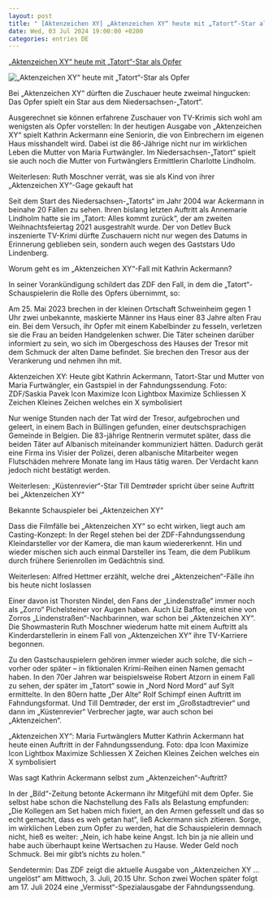 ```yaml
---
layout: post
title: " [Aktenzeichen XY] „Aktenzeichen XY“ heute mit „Tatort“-Star als Opfer"
date: Wed, 03 Jul 2024 19:00:00 +0200
categories: entries DE
---
```

[„Aktenzeichen XY“ heute mit „Tatort“-Star als Opfer](https://www.noz.de/deutschland-welt/kultur/krimi/artikel/aktenzeichen-xy-heute-mit-tatort-star-als-opfer-47352801)

![„Aktenzeichen XY“ heute mit „Tatort“-Star als Opfer](https://images.noz-mhn.de/img/47353046/crop/cbase_16_9-w1200/1597719597/1617684139/kathrin-ackermann-aktenzeichen-xy-tatort-furtwngler.jpg)

Bei „Aktenzeichen XY“ dürften die Zuschauer heute zweimal hingucken: Das Opfer spielt ein Star aus dem Niedersachsen-„Tatort“.

Ausgerechnet sie können erfahrene Zuschauer von TV-Krimis sich wohl am wenigsten als Opfer vorstellen: In der heutigen Ausgabe von „Aktenzeichen XY“ spielt Kathrin Ackermann eine Seniorin, die von Einbrechern im eigenen Haus misshandelt wird. Dabei ist die 86-Jährige nicht nur im wirklichen Leben die Mutter von Maria Furtwängler. Im Niedersachsen-„Tatort“ spielt sie auch noch die Mutter von Furtwänglers Ermittlerin Charlotte Lindholm.

Weiterlesen: Ruth Moschner verrät, was sie als Kind von ihrer „Aktenzeichen XY“-Gage gekauft hat

Seit dem Start des Niedersachsen-„Tatorts“ im Jahr 2004 war Ackermann in beinahe 20 Fällen zu sehen. Ihren bislang letzten Auftritt als Annemarie Lindholm hatte sie im „Tatort: Alles kommt zurück“, der am zweiten Weihnachtsfeiertag 2021 ausgestrahlt wurde. Der von Detlev Buck inszenierte TV-Krimi dürfte Zuschauern nicht nur wegen des Datums in Erinnerung geblieben sein, sondern auch wegen des Gaststars Udo Lindenberg.

Worum geht es im „Aktenzeichen XY“-Fall mit Kathrin Ackermann?

In seiner Vorankündigung schildert das ZDF den Fall, in dem die „Tatort“-Schauspielerin die Rolle des Opfers übernimmt, so:

Am 25. Mai 2023 brechen in der kleinen Ortschaft Schweinheim gegen 1 Uhr zwei unbekannte, maskierte Männer ins Haus einer 83 Jahre alten Frau ein. Bei dem Versuch, ihr Opfer mit einem Kabelbinder zu fesseln, verletzen sie die Frau an beiden Handgelenken schwer. Die Täter scheinen darüber informiert zu sein, wo sich im Obergeschoss des Hauses der Tresor mit dem Schmuck der alten Dame befindet. Sie brechen den Tresor aus der Verankerung und nehmen ihn mit.

Aktenzeichen XY: Heute gibt Kathrin Ackermann, Tatort-Star und Mutter von Maria Furtwängler, ein Gastspiel in der Fahndungssendung. Foto: ZDF/Saskia Pavek Icon Maximize Icon Lightbox Maximize Schliessen X Zeichen Kleines Zeichen welches ein X symbolisiert

Nur wenige Stunden nach der Tat wird der Tresor, aufgebrochen und geleert, in einem Bach in Büllingen gefunden, einer deutschsprachigen Gemeinde in Belgien. Die 83-jährige Rentnerin vermutet später, dass die beiden Täter auf Albanisch miteinander kommuniziert hätten. Dadurch gerät eine Firma ins Visier der Polizei, deren albanische Mitarbeiter wegen Flutschäden mehrere Monate lang im Haus tätig waren. Der Verdacht kann jedoch nicht bestätigt werden.

Weiterlesen: „Küstenrevier“-Star Till Demtrøder spricht über seine Auftritt bei „Aktenzeichen XY“

Bekannte Schauspieler bei „Aktenzeichen XY“

Dass die Filmfälle bei „Aktenzeichen XY“ so echt wirken, liegt auch am Casting-Konzept: In der Regel stehen bei der ZDF-Fahndungssendung Kleindarsteller vor der Kamera, die man kaum wiedererkennt. Hin und wieder mischen sich auch einmal Darsteller ins Team, die dem Publikum durch frühere Serienrollen im Gedächtnis sind.

Weiterlesen: Alfred Hettmer erzählt, welche drei „Aktenzeichen“-Fälle ihn bis heute nicht loslassen

Einer davon ist Thorsten Nindel, den Fans der „Lindenstraße“ immer noch als „Zorro“ Pichelsteiner vor Augen haben. Auch Liz Baffoe, einst eine von Zorros „Lindenstraßen“-Nachbarinnen, war schon bei „Aktenzeichen XY“. Die Showmasterin Ruth Moschner wiederum hatte mit einem Auftritt als Kinderdarstellerin in einem Fall von „Aktenzeichen XY“ ihre TV-Karriere begonnen.

Zu den Gastschauspielern gehören immer wieder auch solche, die sich – vorher oder später – in fiktionalen Krimi-Reihen einen Namen gemacht haben. In den 70er Jahren war beispielsweise Robert Atzorn in einem Fall zu sehen, der später im „Tatort“ sowie in „Nord Nord Mord“ auf Sylt ermittelte. In den 80ern hatte „Der Alte“ Rolf Schimpf einen Auftritt im Fahndungsformat. Und Till Demtrøder, der erst im „Großstadtrevier“ und dann im „Küstenrevier“ Verbrecher jagte, war auch schon bei „Aktenzeichen“.

„Aktenzeichen XY“: Maria Furtwänglers Mutter Kathrin Ackermann hat heute einen Auftritt in der Fahndungssendung. Foto: dpa Icon Maximize Icon Lightbox Maximize Schliessen X Zeichen Kleines Zeichen welches ein X symbolisiert

Was sagt Kathrin Ackermann selbst zum „Aktenzeichen“-Auftritt?

In der „Bild“-Zeitung betonte Ackermann ihr Mitgefühl mit dem Opfer. Sie selbst habe schon die Nachstellung des Falls als Belastung empfunden: „Die Kollegen am Set haben mich fixiert, an den Armen gefesselt und das so echt gemacht, dass es weh getan hat“, ließ Ackermann sich zitieren. Sorge, im wirklichen Leben zum Opfer zu werden, hat die Schauspielerin demnach nicht, hieß es weiter: „Nein, ich habe keine Angst. Ich bin ja nie allein und habe auch überhaupt keine Wertsachen zu Hause. Weder Geld noch Schmuck. Bei mir gibt’s nichts zu holen.“

Sendetermin: Das ZDF zeigt die aktuelle Ausgabe von „Aktenzeichen XY ... ungelöst“ am Mittwoch, 3. Juli, 20.15 Uhr. Schon zwei Wochen später folgt am 17. Juli 2024 eine „Vermisst“-Spezialausgabe der Fahndungssendung.

